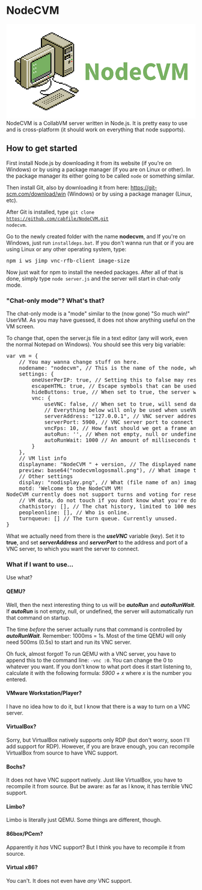 # NodeCVM
![NodeCVM Logo](nodecvmlogo.png)
NodeCVM is a CollabVM server written in Node.js. It is pretty easy to use and is cross-platform (it should work on everything that node supports).
## How to get started
First install Node.js by downloading it from its website (if you're on Windows) or by using a package manager (if you are on Linux or other). In the package manager its either going to be called <code>node</code> or something similar.

Then install Git, also by downloading it from here: https://git-scm.com/download/win (Windows) or by using a package manager (Linux, etc).

After Git is installed, type <code>git clone https://github.com/cabfile/NodeCVM.git nodecvm</code>.

Go to the newly created folder with the name **nodecvm**, and If you're on Windows, just run <code>installdeps.bat</code>. If you don't wanna run that or if you are using Linux or any other operating system, type:
<pre>
npm i ws jimp vnc-rfb-client image-size
</pre>
Now just wait for npm to install the needed packages. After all of that is done, simply type <code>node server.js</code> and the server will start in chat-only mode.
### "Chat-only mode"? What's that?
The chat-only mode is a "mode" similar to the (now gone) "So much win!" UserVM. As you may have guessed, it does not show anything useful on the VM screen.

To change that, open the server.js file in a text editor (any will work, even the normal Notepad on Windows). You should see this very big variable:
<pre>
var vm = {
	// You may wanna change stuff on here.
	nodename: "nodecvm", // This is the name of the node, which is used for connection to the VM (not the server itself)
	settings: {
		oneUserPerIP: true, // Setting this to false may result in unwanted behavior, so you might wanna keep it at true.
		escapeHTML: true, // Escape symbols that can be used for HTML tags? If you set it to false, get ready for people to send HTML tags (XSS) in chat!
		hideButtons: true, // When set to true, the server will append some HTML tags to the Message Of The Day, so it will hide the Take Turn, Keyboard, Change Username and Vote for Reset buttons.
		vnc: {
			useVNC: false, // When set to true, will send data from a VNC server instead of using a static image (when set to false).
			// Everything below will only be used when useVNC is set to true.
			serverAddress: "127.0.0.1", // VNC server address to connect to.
			serverPort: 5900, // VNC server port to connect to.
			vncFps: 10, // How fast should we get a frame and send it to clients, in frames per second. (do not set it to a high value unless you know what you're doing!)
			autoRun: '', // When not empty, null or undefined, it will automatically run this command every time the server is launched. This is really useful for automatically launching QEMU.
			autoRunWait: 1000 // An amount of milliseconds to wait before connecting.
		}
	},
	// VM list info
	displayname: "NodeCVM " + version, // The displayed name of the VM, as seen in the VM list. You can replace its current value to something else. Also, you can use HTML tags. Better not use XSS, though.
	preview: base64("nodecvmlogosmall.png"), // What image to show in the VM list, seen when useVNC is set to false or when useVNC is set to true and we still haven't connected to the vnc server
	// Other settings
	display: "nodisplay.png", // What (file name of an) image to show when you're connected to the VM, leave empty if you dont want to use this. (shows only when useVNC is set to false)
	motd: 'Welcome to the NodeCVM VM!<br/>NodeCVM currently does not support turns and voting for reset, so sorry about that!', // The Message Of The Day ("description"), leave empty if you dont want to use this.
	// VM data, do not touch if you dont know what you're doing!
	chathistory: [], // The chat history, limited to 100 messages (as others wont be seen by the client).
	peopleonline: [], // Who is online.
	turnqueue: [] // The turn queue. Currently unused.
}
</pre>
What we actually need from there is the ***useVNC*** variable (key). Set it to **true**, and set ***serverAddress*** and ***serverPort*** to the address and port of a VNC server, to which you want the server to connect.
### What if I want to use...
Use what?
#### QEMU?
Well, then the next interesting thing to us will be ***autoRun*** and ***autoRunWait***. If ***autoRun*** is not empty, null, or undefined, the server will automatically run that command on startup.

The time *before* the server actually runs that command is controlled by ***autoRunWait***. Remember: 1000ms = 1s. Most of the time QEMU will only need 500ms (0.5s) to start and run its VNC server.

Oh fuck, almost forgot! To run QEMU with a VNC server, you have to append this to the command line: <code>-vnc :0</code>. You can change the 0 to whatever you want. If you don't know to what port does it start listening to, calculate it with the following formula: *5900 + x* where *x* is the number you entered.
#### VMware Workstation/Player?
I have no idea how to do it, but I know that there is a way to turn on a VNC server.
#### VirtualBox?
Sorry, but VirtualBox natively supports only RDP (but don't worry, soon I'll add support for RDP). However, if you are brave enough, you can recompile VirtualBox from source to have VNC support.
#### Bochs?
It does not have VNC support natively. Just like VirtualBox, you have to recompile it from source. But be aware: as far as I know, it has terrible VNC support.
#### Limbo?
Limbo is literally just QEMU. Some things are different, though.
#### 86box/PCem?
Apparently it *has* VNC support? But I think you have to recompile it from source.
#### Virtual x86?
You can't. It does not even have *any* VNC support.
